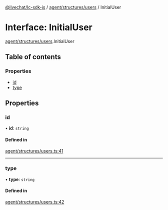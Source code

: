 [@livechat/lc-sdk-js](../README.md) / [agent/structures/users](../modules/agent_structures_users.md) / InitialUser

# Interface: InitialUser

[agent/structures/users](../modules/agent_structures_users.md).InitialUser

## Table of contents

### Properties

- [id](agent_structures_users.InitialUser.md#id)
- [type](agent_structures_users.InitialUser.md#type)

## Properties

### id

• **id**: `string`

#### Defined in

[agent/structures/users.ts:41](https://github.com/livechat/lc-sdk-js/blob/c7b3817/src/agent/structures/users.ts#L41)

___

### type

• **type**: `string`

#### Defined in

[agent/structures/users.ts:42](https://github.com/livechat/lc-sdk-js/blob/c7b3817/src/agent/structures/users.ts#L42)
